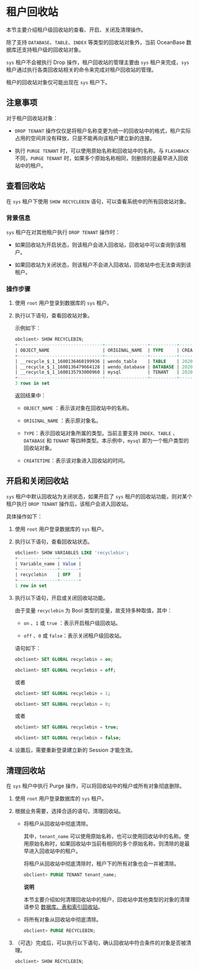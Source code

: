 租户回收站 
==========================

本节主要介绍租户级回收站的查看、开启、关闭及清理操作。

除了支持 `DATABASE`、`TABLE`、`INDEX` 等类型的回收站对象外，当前 OceanBase 数据库还支持租户级的回收站对象。

`sys` 租户不会被执行 Drop 操作，租户回收站的管理主要由 `sys` 租户来完成，`sys` 租户通过执行各类回收站相关的命令来完成对租户回收站的管理。

租户的回收站对象仅可能出现在 `sys` 租户下。

注意事项 
-------------------------

对于租户回收站对象：

* `DROP TENANT` 操作仅仅是将租户名称变更为统一的回收站中的格式，租户实际占用的空间并没有释放，只是不能再向该租户建立新的连接。

  

* 执行 `PURGE TENANT` 时，可以使用原始名称和回收站中的名称。与 `FLASHBACK` 不同，`PURGE TENANT` 时，如果多个原始名称相同，则删除的是最早进入回收站中的租户。

  




查看回收站 
--------------------------

在 `sys` 租户下使用 `SHOW RECYCLEBIN` 语句，可以查看系统中的所有回收站对象。

### 背景信息 

`sys` 租户在对其他租户执行 `DROP TENANT` 操作时：

* 如果回收站为开启状态，则该租户会进入回收站，回收站中可以查询到该租户。

  

* 如果回收站为关闭状态，则该租户不会进入回收站，回收站中也无法查询到该租户。

  




### 操作步骤 

1. 使用 `root` 用户登录到数据库的 `sys` 租户。

   

2. 执行以下语句，查看回收站对象。

   示例如下：

   ```sql
   obclient> SHOW RECYCLEBIN;
   +--------------------------------+----------------+----------+----------------------------+
   | OBJECT_NAME                    | ORIGINAL_NAME  | TYPE     | CREATETIME                 |
   +--------------------------------+----------------+----------+----------------------------+
   | __recycle_$_1_1600136460199936 | wendo_table    | TABLE    | 2020-09-15 10:21:00.207886 |
   | __recycle_$_1_1600136479664128 | wendo_database | DATABASE | 2020-09-15 10:21:19.664534 |
   | __recycle_$_1_1600135793000960 | mysql          | TENANT   | 2020-09-15 10:23:25.773877 |
   +--------------------------------+----------------+----------+----------------------------+
   3 rows in set
   ```

   

   返回结果中：
   * `OBJECT_NAME` ：表示该对象在回收站中的名称。

     
   
   * `ORIGINAL_NAME` ：表示原对象名。

     
   
   * `TYPE`：表示回收站对象所属的类型。当前主要支持 `INDEX`、`TABLE` 、 `DATABASE` 和 `TENANT` 等四种类型。本示例中，`mysql` 即为一个租户类型的回收站对象。

     
   
   * `CREATETIME`：表示该对象进入回收站的时间。

     
   

   




开启和关闭回收站 
-----------------------------

`sys` 租户中默认回收站为关闭状态，如果开启了 `sys` 租户的回收站功能，则对某个租户执行 `DROP TENANT` 操作后，该租户会进入回收站。

具体操作如下：

1. 使用 `root` 用户登录数据库的 `sys` 租户。

   

2. 执行以下语句，查看回收站状态。

   ```sql
   obclient> SHOW VARIABLES LIKE 'recyclebin';
   +---------------+-------+
   | Variable_name | Value |
   +---------------+-------+
   | recyclebin    | OFF   |
   +---------------+-------+
   1 row in set
   ```

   

3. 执行以下语句，开启或关闭回收站功能。

   由于变量 `recyclebin` 为 Bool 类型的变量，故支持多种取值，其中：
   * `on` 、`1` 或 `true` ：表示开启租户级回收站。

     
   
   * `off` 、`0` 或 `false`：表示关闭租户级回收站。

     
   

   

   语句如下：

   ```sql
   obclient> SET GLOBAL recyclebin = on;
   
   obclient> SET GLOBAL recyclebin = off;
   ```

   

   或者

   ```sql
   obclient> SET GLOBAL recyclebin = 1;
   
   obclient> SET GLOBAL recyclebin = 0;
   ```

   

   或者

   ```sql
   obclient> SET GLOBAL recyclebin = true;
   
   obclient> SET GLOBAL recyclebin = false;
   ```

   

4. 设置后，需要重新登录建立新的 Session 才能生效。

   




清理回收站 
--------------------------

在 `sys` 租户中执行 Purge 操作，可以将回收站中的租户或所有对象彻底删除。

1. 使用 `root` 用户登录数据库的 `sys` 租户。

   

2. 根据业务需要，选择合适的语句，清理回收站。

   * 将租户从回收站中彻底清除。

     其中，`tenant_name` 可以使用原始名称，也可以使用回收站中的名称。使用原始名称时，如果回收站中当前有相同的多个原始名称，则清除的是最早进入回收站中的租户。

     将租户从回收站中彻底清除时，租户下的所有对象也会一并被清除。

     ```sql
     obclient> PURGE TENANT tenant_name;
     ```

     
     **说明**

     

     本节主要介绍如何清理回收站中的租户，回收站中其他类型的对象的清理请参见 [数据库、表和索引回收站](../100.administrator-guide-flashback/200.recycle-bin-for-databases-tables-and-indexes.md)。
     
   
   * 将所有对象从回收站中彻底清除。

     ```sql
     obclient> PURGE RECYCLEBIN;
     ```

     
   

   

3. （可选）完成后，可以执行以下语句，确认回收站中符合条件的对象是否被清理。

   ```sql
   obclient> SHOW RECYCLEBIN;
   ```

   



